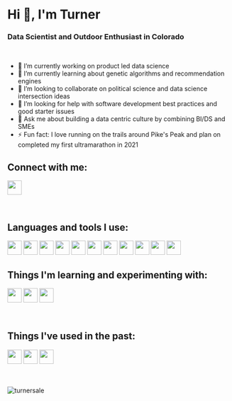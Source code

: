 # Hi 👋, I'm Turner
### Data Scientist and Outdoor Enthusiast in Colorado

<br />

- 🔭 I’m currently working on product led data science
- 🌱 I’m currently learning about genetic algorithms and recommendation engines
- 👯 I’m looking to collaborate on political science and data science intersection ideas
- 🤔 I’m looking for help with software development best practices and good starter issues
- 💬 Ask me about building a data centric culture by combining BI/DS and SMEs
- ⚡ Fun fact: I love running on the trails around Pike's Peak and plan on completed my first ultramarathon in 2021

## Connect with me:
[<img height="32" width="32" src="https://cdn.jsdelivr.net/npm/simple-icons@v3/icons/linkedin.svg" />][linkedin]

<br />

## Languages and tools I use:
<img height="32" width="32" src="http://simpleicons.org/icons/kubernetes.svg" /> <img height="32" width="32" src="http://simpleicons.org/icons/visualstudiocode.svg" /> <img height="32" width="32" src="http://simpleicons.org/icons/scikitlearn.svg" /> <img height="32" width="32" src="http://simpleicons.org/icons/microsoftsqlserver.svg" /> <img height="32" width="32" src="http://simpleicons.org/icons/postgresql.svg" /> <img height="32" width="32" src="http://simpleicons.org/icons/python.svg" /> <img height="32" width="32" src="http://simpleicons.org/icons/jupyter.svg" /> <img height="32" width="32" src="http://simpleicons.org/icons/linux.svg" /> <img height="32" width="32" src="http://simpleicons.org/icons/powerbi.svg" /> <img height="32" width="32" src="https://simpleicons.org/icons/dask.svg" /> <img height="32" width="32" src="http://simpleicons.org/icons/amazonaws.svg" />
<br />

## Things I'm learning and experimenting with:
<img height="32" width="32" src="http://simpleicons.org/icons/tensorflow.svg" /> <img height="32" width="32" src="http://simpleicons.org/icons/apachespark.svg" /> <img height="32" width="32" src="http://simpleicons.org/icons/apachekafka.svg" />

<br />

## Things I've used in the past:
<img height="32" width="32" src="http://simpleicons.org/icons/r.svg" /> <img height="32" width="32" src="http://simpleicons.org/icons/dynamics365.svg" /> <img height="32" width="32" src="http://simpleicons.org/icons/googlemaps.svg" />

<br />
<br />

<img align="center" src="https://github-readme-stats.vercel.app/api?username=turnersale&show_icons=true&locale=en" alt="turnersale" />

</details>

[linkedin]: https://linkedin.com/in/turner-sale-71b8b0ba
